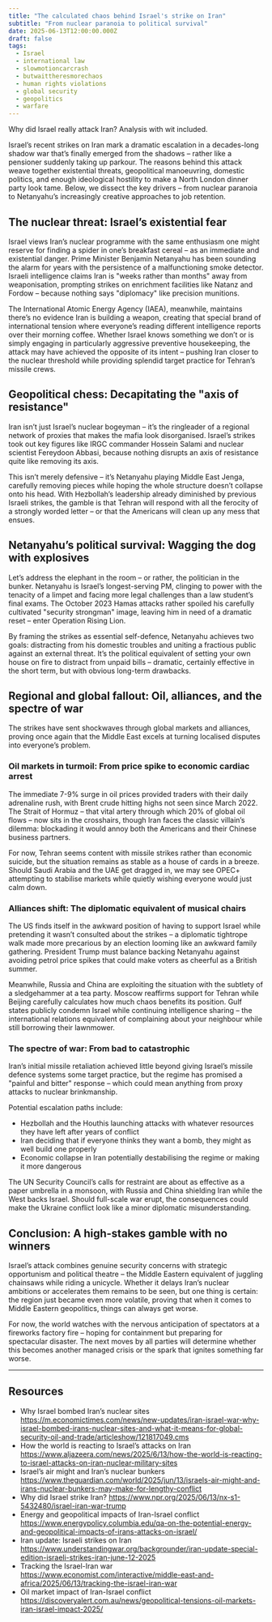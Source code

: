 ```yaml
---
title: "The calculated chaos behind Israel's strike on Iran"
subtitle: "From nuclear paranoia to political survival"
date: 2025-06-13T12:00:00.000Z
draft: false
tags: 
  - Israel 
  - international law
  - slowmotioncarcrash
  - butwaittheresmorechaos
  - human rights violations
  - global security
  - geopolitics
  - warfare
---
```


Why did Israel really attack Iran? Analysis with wit included.

Israel’s recent strikes on Iran mark a dramatic escalation in a decades-long shadow war that’s finally emerged from 
the shadows – rather like a pensioner suddenly taking up parkour. The reasons behind this attack weave together 
existential threats, geopolitical manoeuvring, domestic politics, and enough ideological hostility to make a North 
London dinner party look tame. Below, we dissect the key drivers – from nuclear paranoia to Netanyahu’s increasingly 
creative approaches to job retention.

## The nuclear threat: Israel’s existential fear  

Israel views Iran’s nuclear programme with the same enthusiasm one might reserve for finding a spider in one’s breakfast cereal – as an immediate and existential danger. Prime Minister Benjamin Netanyahu has been sounding the alarm for years with the persistence of a malfunctioning smoke detector. Israeli intelligence claims Iran is "weeks rather than months" away from weaponisation, prompting strikes on enrichment facilities like Natanz and Fordow – because nothing says "diplomacy" like precision munitions.  

The International Atomic Energy Agency (IAEA), meanwhile, maintains there’s no evidence Iran is building a weapon, creating that special brand of international tension where everyone’s reading different intelligence reports over their morning coffee. Whether Israel knows something we don’t or is simply engaging in particularly aggressive preventive housekeeping, the attack may have achieved the opposite of its intent – pushing Iran closer to the nuclear threshold while providing splendid target practice for Tehran’s missile crews.  

## Geopolitical chess: Decapitating the "axis of resistance"  

Iran isn’t just Israel’s nuclear bogeyman – it’s the ringleader of a regional network of proxies that makes the mafia look disorganised. Israel’s strikes took out key figures like IRGC commander Hossein Salami and nuclear scientist Fereydoon Abbasi, because nothing disrupts an axis of resistance quite like removing its axis.  

This isn’t merely defensive – it’s Netanyahu playing Middle East Jenga, carefully removing pieces while hoping the whole structure doesn’t collapse onto his head. With Hezbollah’s leadership already diminished by previous Israeli strikes, the gamble is that Tehran will respond with all the ferocity of a strongly worded letter – or that the Americans will clean up any mess that ensues.  

## Netanyahu’s political survival: Wagging the dog with explosives  

Let’s address the elephant in the room – or rather, the politician in the bunker. Netanyahu is Israel’s longest-serving PM, clinging to power with the tenacity of a limpet and facing more legal challenges than a law student’s final exams. The October 2023 Hamas attacks rather spoiled his carefully cultivated "security strongman" image, leaving him in need of a dramatic reset – enter Operation Rising Lion.  

By framing the strikes as essential self-defence, Netanyahu achieves two goals: distracting from his domestic troubles and uniting a fractious public against an external threat. It’s the political equivalent of setting your own house on fire to distract from unpaid bills – dramatic, certainly effective in the short term, but with obvious long-term drawbacks.  

## Regional and global fallout: Oil, alliances, and the spectre of war  

The strikes have sent shockwaves through global markets and alliances, proving once again that the Middle East excels at turning localised disputes into everyone’s problem.  

### Oil markets in turmoil: From price spike to economic cardiac arrest  

The immediate 7-9% surge in oil prices provided traders with their daily adrenaline rush, with Brent crude hitting highs not seen since March 2022. The Strait of Hormuz – that vital artery through which 20% of global oil flows – now sits in the crosshairs, though Iran faces the classic villain’s dilemma: blockading it would annoy both the Americans and their Chinese business partners.  

For now, Tehran seems content with missile strikes rather than economic suicide, but the situation remains as stable as a house of cards in a breeze. Should Saudi Arabia and the UAE get dragged in, we may see OPEC+ attempting to stabilise markets while quietly wishing everyone would just calm down.  

### Alliances shift: The diplomatic equivalent of musical chairs  

The US finds itself in the awkward position of having to support Israel while pretending it wasn’t consulted about the strikes – a diplomatic tightrope walk made more precarious by an election looming like an awkward family gathering. President Trump must balance backing Netanyahu against avoiding petrol price spikes that could make voters as cheerful as a British summer.  

Meanwhile, Russia and China are exploiting the situation with the subtlety of a sledgehammer at a tea party. Moscow reaffirms support for Tehran while Beijing carefully calculates how much chaos benefits its position. Gulf states publicly condemn Israel while continuing intelligence sharing – the international relations equivalent of complaining about your neighbour while still borrowing their lawnmower.  

### The spectre of war: From bad to catastrophic  

Iran’s initial missile retaliation achieved little beyond giving Israel’s missile defence systems some target practice, but the regime has promised a "painful and bitter" response – which could mean anything from proxy attacks to nuclear brinkmanship.  

Potential escalation paths include:  
- Hezbollah and the Houthis launching attacks with whatever resources they have left after years of conflict  
- Iran deciding that if everyone thinks they want a bomb, they might as well build one properly  
- Economic collapse in Iran potentially destabilising the regime or making it more dangerous  

The UN Security Council’s calls for restraint are about as effective as a paper umbrella in a monsoon, with Russia and China shielding Iran while the West backs Israel. Should full-scale war erupt, the consequences could make the Ukraine conflict look like a minor diplomatic misunderstanding.  

## Conclusion: A high-stakes gamble with no winners  

Israel’s attack combines genuine security concerns with strategic opportunism and political theatre – the Middle Eastern equivalent of juggling chainsaws while riding a unicycle. Whether it delays Iran’s nuclear ambitions or accelerates them remains to be seen, but one thing is certain: the region just became even more volatile, proving that when it comes to Middle Eastern geopolitics, things can always get worse.  

For now, the world watches with the nervous anticipation of spectators at a fireworks factory fire – hoping for containment but preparing for spectacular disaster. The next moves by all parties will determine whether this becomes another managed crisis or the spark that ignites something far worse.  

---

## Resources  

- Why Israel bombed Iran’s nuclear sites https://m.economictimes.com/news/new-updates/iran-israel-war-why-israel-bombed-irans-nuclear-sites-and-what-it-means-for-global-security-oil-and-trade/articleshow/121817049.cms
- How the world is reacting to Israel’s attacks on Iran https://www.aljazeera.com/news/2025/6/13/how-the-world-is-reacting-to-israel-attacks-on-iran-nuclear-military-sites
- Israel’s air might and Iran’s nuclear bunkers https://www.theguardian.com/world/2025/jun/13/israels-air-might-and-irans-nuclear-bunkers-may-make-for-lengthy-conflict  
- Why did Israel strike Iran? https://www.npr.org/2025/06/13/nx-s1-5432480/israel-iran-war-trump 
- Energy and geopolitical impacts of Iran-Israel conflict https://www.energypolicy.columbia.edu/qa-on-the-potential-energy-and-geopolitical-impacts-of-irans-attacks-on-israel/  
- Iran update: Israeli strikes on Iran https://www.understandingwar.org/backgrounder/iran-update-special-edition-israeli-strikes-iran-june-12-2025
- Tracking the Israel-Iran war https://www.economist.com/interactive/middle-east-and-africa/2025/06/13/tracking-the-israel-iran-war   
- Oil market impact of Iran-Israel conflict https://discoveryalert.com.au/news/geopolitical-tensions-oil-markets-iran-israel-impact-2025/
